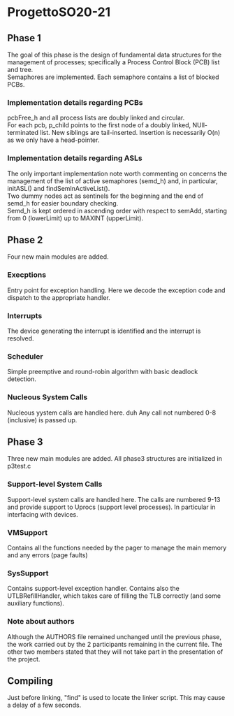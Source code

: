 # ProgettoSO20-21

## Phase 1

The goal of this phase is the design of fundamental data structures for the management of processes; specifically a Process Control Block (PCB) list and tree.  
Semaphores are implemented. Each semaphore contains a list of blocked PCBs.  

### Implementation details regarding PCBs

pcbFree_h and all process lists are doubly linked and circular.  
For each pcb, p_child points to the first node of a doubly linked, NUll-terminated list. New siblings are tail-inserted. Insertion is necessarily O(n) as we only have a head-pointer.  

### Implementation details regarding ASLs

The only important implementation note worth commenting on concerns the management of the list of active semaphores (semd_h) and, in particular, initASL() and findSemInActiveList().  
Two dummy nodes act as sentinels for the beginning and the end of semd_h for easier boundary checking.  
Semd_h is kept ordered in ascending order with respect to semAdd, starting from 0 (lowerLimit) up to MAXINT (upperLimit).  


## Phase 2
Four new main modules are added.

### Execptions
Entry point for exception handling. Here we decode the exception code and dispatch to the appropriate handler.

### Interrupts
The device generating the interrupt is identified and the interrupt is resolved. 

### Scheduler
Simple preemptive and round-robin algorithm with basic deadlock detection.

### Nucleous System Calls
Nucleous yystem calls are handled here. duh
Any call not numbered 0-8 (inclusive) is passed up.


## Phase 3
Three new main modules are added. All phase3 structures are initialized in p3test.c

### Support-level System Calls
Support-level system calls are handled here.
The calls are numbered 9-13 and provide support to Uprocs (support level processes). In particular in interfacing with devices.

### VMSupport
Contains all the functions needed by the pager to manage the main memory and any errors (page faults)

### SysSupport
Contains support-level exception handler.
Contains also the UTLBRefillHandler, which takes care of filling the TLB correctly (and some auxiliary functions).

### Note about authors
Although the AUTHORS file remained unchanged until the previous phase, the work carried out by the 2 participants remaining in the current file. The other two members stated that they will not take part in the presentation of the project.

## Compiling
Just before linking, "find" is used to locate the linker script. This may cause a delay of a few seconds.
